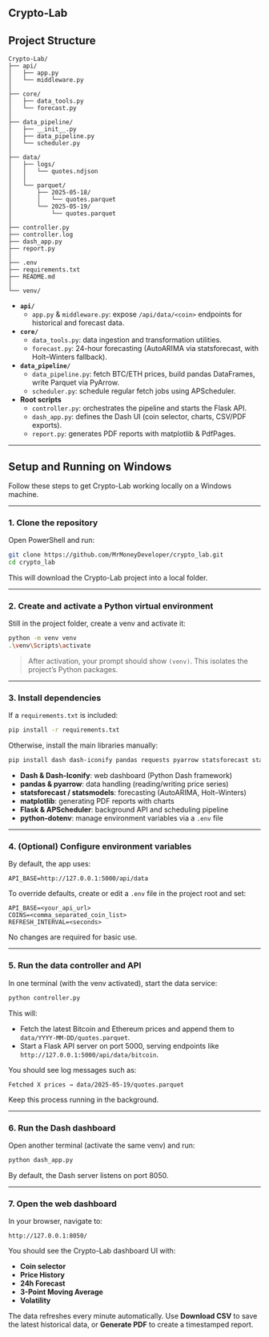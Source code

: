 ## Crypto-Lab

## Project Structure

```text
Crypto-Lab/
├── api/
│   ├── app.py
│   └── middleware.py
│
├── core/
│   ├── data_tools.py
│   └── forecast.py
│
├── data_pipeline/
│   ├── __init__.py
│   ├── data_pipeline.py
│   └── scheduler.py
│
├── data/
│   ├── logs/
│   │   └── quotes.ndjson
│   │
│   └── parquet/
│       ├── 2025-05-18/
│       │   └── quotes.parquet
│       └── 2025-05-19/
│           └── quotes.parquet
│
├── controller.py
├── controller.log
├── dash_app.py
├── report.py
│
├── .env
├── requirements.txt
├── README.md
│
└── venv/
```

* **`api/`**
  * `app.py` & `middleware.py`: expose `/api/data/<coin>` endpoints for historical and forecast data.
* **`core/`**
  * `data_tools.py`: data ingestion and transformation utilities.
  * `forecast.py`: 24-hour forecasting (AutoARIMA via statsforecast, with Holt–Winters fallback).
* **`data_pipeline/`**
  * `data_pipeline.py`: fetch BTC/ETH prices, build pandas DataFrames, write Parquet via PyArrow.
  * `scheduler.py`: schedule regular fetch jobs using APScheduler.
* **Root scripts**
  * `controller.py`: orchestrates the pipeline and starts the Flask API.
  * `dash_app.py`: defines the Dash UI (coin selector, charts, CSV/PDF exports).
  * `report.py`: generates PDF reports with matplotlib & PdfPages.

---

## Setup and Running on Windows

Follow these steps to get Crypto-Lab working locally on a Windows machine.

---

### 1. Clone the repository

Open PowerShell and run:

```bash
git clone https://github.com/MrMoneyDeveloper/crypto_lab.git
cd crypto_lab
```

This will download the Crypto-Lab project into a local folder.

---

### 2. Create and activate a Python virtual environment

Still in the project folder, create a venv and activate it:

```bash
python -m venv venv
.\venv\Scripts\activate
```

> After activation, your prompt should show `(venv)`. This isolates the project’s Python packages.

---

### 3. Install dependencies

If a `requirements.txt` is included:

```bash
pip install -r requirements.txt
```

Otherwise, install the main libraries manually:

```bash
pip install dash dash-iconify pandas requests pyarrow statsforecast statsmodels matplotlib flask apscheduler python-dotenv
```

* **Dash & Dash-Iconify**: web dashboard (Python Dash framework)  
* **pandas & pyarrow**: data handling (reading/writing price series)  
* **statsforecast / statsmodels**: forecasting (AutoARIMA, Holt–Winters)  
* **matplotlib**: generating PDF reports with charts  
* **Flask & APScheduler**: background API and scheduling pipeline  
* **python-dotenv**: manage environment variables via a `.env` file  

---

### 4. (Optional) Configure environment variables

By default, the app uses:

```dotenv
API_BASE=http://127.0.0.1:5000/api/data
```

To override defaults, create or edit a `.env` file in the project root and set:

```dotenv
API_BASE=<your_api_url>
COINS=<comma_separated_coin_list>
REFRESH_INTERVAL=<seconds>
```

No changes are required for basic use.

---

### 5. Run the data controller and API

In one terminal (with the venv activated), start the data service:

```bash
python controller.py
```

This will:

* Fetch the latest Bitcoin and Ethereum prices and append them to `data/YYYY-MM-DD/quotes.parquet`.  
* Start a Flask API server on port 5000, serving endpoints like `http://127.0.0.1:5000/api/data/bitcoin`.  

You should see log messages such as:

```
Fetched X prices → data/2025-05-19/quotes.parquet
```

Keep this process running in the background.

---

### 6. Run the Dash dashboard

Open another terminal (activate the same venv) and run:

```bash
python dash_app.py
```

By default, the Dash server listens on port 8050.

---

### 7. Open the web dashboard

In your browser, navigate to:

```
http://127.0.0.1:8050/
```

You should see the Crypto-Lab dashboard UI with:

* **Coin selector**  
* **Price History**  
* **24h Forecast**  
* **3-Point Moving Average**  
* **Volatility**  

The data refreshes every minute automatically. Use **Download CSV** to save the latest historical data, or **Generate PDF** to create a timestamped report.
